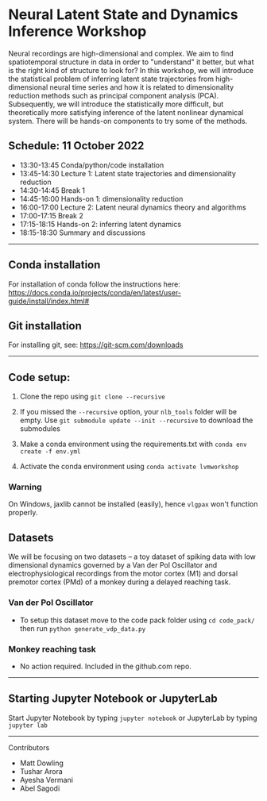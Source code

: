 # Neural Latent State and Dynamics Inference Workshop

Neural recordings are high-dimensional and complex.
 We aim to find spatiotemporal structure in data in order to "understand" it better, but what is the right kind of structure to look for?
In this workshop, we will introduce the statistical problem of inferring latent state trajectories from high-dimensional neural time series and how it is related to dimensionality reduction methods such as principal component analysis (PCA).
Subsequently, we will introduce the statistically more difficult, but theoretically more satisfying inference of the latent nonlinear dynamical system.
There will be hands-on components to try some of the methods.

## Schedule: 11 October 2022

 - 13:30-13:45 Conda/python/code installation
 - 13:45-14:30 Lecture 1: Latent state trajectories and dimensionality reduction
 - 14:30-14:45 Break 1
 - 14:45-16:00 Hands-on 1: dimensionality reduction
 - 16:00-17:00 Lecture 2: Latent neural dynamics theory and algorithms
 - 17:00-17:15 Break 2
 - 17:15-18:15 Hands-on 2: inferring latent dynamics
 - 18:15-18:30 Summary and discussions

---
## Conda installation
For installation of conda follow the instructions here: https://docs.conda.io/projects/conda/en/latest/user-guide/install/index.html#

## Git installation
For installing git, see: https://git-scm.com/downloads

---
## Code setup:

1. Clone the repo using `git clone --recursive`

1. If you missed the `--recursive` option, your `nlb_tools` folder will be empty. Use `git submodule update --init --recursive` to download the submodules

1. Make a conda environment using the requirements.txt with 
    `conda env create -f env.yml`

1. Activate the conda environment using `conda activate lvmworkshop`

### Warning
On Windows, jaxlib cannot be installed (easily), hence `vlgpax` won't function properly.

## Datasets
We will be focusing on two datasets – a toy dataset of spiking data with low dimensional dynamics governed by
a Van der Pol Oscillator and electrophysiological recordings from the motor cortex (M1) and dorsal premotor cortex (PMd)
of a monkey during a delayed reaching task.

### Van der Pol Oscillator

  - To setup this dataset move to the code pack folder using `cd code_pack/` then run `python generate_vdp_data.py`

### Monkey reaching task

  - No action required. Included in the github.com repo.

---
## Starting Jupyter Notebook or JupyterLab
Start Jupyter Notebook by typing `jupyter notebook`
or JupyterLab by typing `jupyter lab`


---
Contributors

 - Matt Dowling
 - Tushar Arora
 - Ayesha Vermani
 - Abel Sagodi
